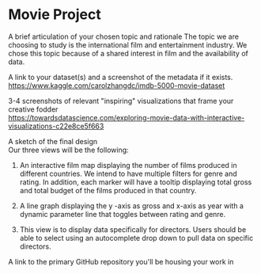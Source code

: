 # Movie Project

A brief articulation of your chosen topic and rationale
The topic we are choosing to study is the international film and entertainment industry. We chose this topic because of a shared interest in film and the availability of data.

A link to your dataset(s) and a screenshot of the metadata if it exists.    
https://www.kaggle.com/carolzhangdc/imdb-5000-movie-dataset

3-4 screenshots of relevant "inspiring" visualizations that frame your creative fodder  
https://towardsdatascience.com/exploring-movie-data-with-interactive-visualizations-c22e8ce5f663

A sketch of the final design     
Our three views will be the following:

1. An interactive film map displaying the number of films produced in different countries. We intend to have multiple filters for genre and rating. In addition, each marker will have a tooltip displaying total gross and total budget of the films produced in that country. 

2. A line graph displaying the y -axis as gross and x-axis as year with a dynamic parameter line that toggles between rating and genre. 

3. This view is to display data specifically for directors. Users should be able to select using an autocomplete drop down to pull data on specific directors. 

A link to the primary GitHub repository you'll be housing your work in
